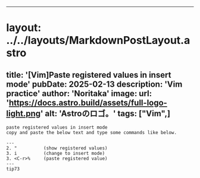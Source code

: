 
---
# layout: ../../layouts/MarkdownPostLayout.astro
title: '[Vim]Paste registered values in insert mode'
pubDate: 2025-02-13
description: 'Vim practice'
author: 'Noritaka'
image:
    url: 'https://docs.astro.build/assets/full-logo-light.png'
    alt: 'Astroのロゴ。'
tags: ["Vim",]
---


```
paste registered values in insert mode
copy and paste the below text and type some commands like below.

---
2. "          (show registered values)
3. i          (change to insert mode)
3. <C-r>%     (paste registered value)
---
tip73
```
